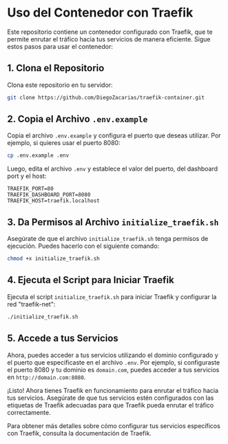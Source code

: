 # Uso del Contenedor con Traefik

Este repositorio contiene un contenedor configurado con Traefik, que te permite enrutar el tráfico hacia tus servicios de manera eficiente. Sigue estos pasos para usar el contenedor:

## 1. Clona el Repositorio

Clona este repositorio en tu servidor:

```bash
git clone https://github.com/DiegoZacarias/traefik-container.git
```

## 2. Copia el Archivo `.env.example`

Copia el archivo `.env.example` y configura el puerto que deseas utilizar. Por ejemplo, si quieres usar el puerto 8080:

```bash
cp .env.example .env
```

Luego, edita el archivo `.env` y establece el valor del puerto, del dashboard port y el host:

```plaintext
TRAEFIK_PORT=80
TRAEFIK_DASHBOARD_PORT=8080
TRAEFIK_HOST=traefik.localhost
```

## 3. Da Permisos al Archivo `initialize_traefik.sh`

Asegúrate de que el archivo `initialize_traefik.sh` tenga permisos de ejecución. Puedes hacerlo con el siguiente comando:

```bash
chmod +x initialize_traefik.sh
```

## 4. Ejecuta el Script para Iniciar Traefik

Ejecuta el script `initialize_traefik.sh` para iniciar Traefik y configurar la red "traefik-net":

```bash
./initialize_traefik.sh
```

## 5. Accede a tus Servicios

Ahora, puedes acceder a tus servicios utilizando el dominio configurado y el puerto que especificaste en el archivo `.env`. Por ejemplo, si configuraste el puerto 8080 y tu dominio es `domain.com`, puedes acceder a tus servicios en `http://domain.com:8080`.

¡Listo! Ahora tienes Traefik en funcionamiento para enrutar el tráfico hacia tus servicios. Asegúrate de que tus servicios estén configurados con las etiquetas de Traefik adecuadas para que Traefik pueda enrutar el tráfico correctamente.

Para obtener más detalles sobre cómo configurar tus servicios específicos con Traefik, consulta la documentación de Traefik.

